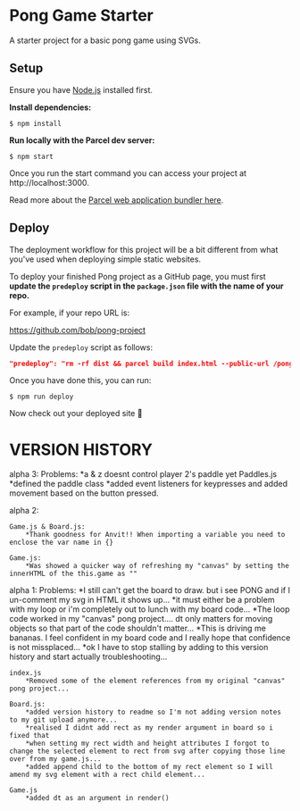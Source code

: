 # Pong Game Starter

A starter project for a basic pong game using SVGs.

## Setup

Ensure you have [Node.js](https://nodejs.org/en/) installed first.

**Install dependencies:**

`$ npm install`

**Run locally with the Parcel dev server:**

`$ npm start`

Once you run the start command you can access your project at http://localhost:3000.

Read more about the [Parcel web application bundler here](https://parceljs.org/).

## Deploy

The deployment workflow for this project will be a bit different from what you've used when deploying simple static websites.

To deploy your finished Pong project as a GitHub page, you must first **update the `predeploy` script in the `package.json` file with the name of your repo.**

For example, if your repo URL is:

https://github.com/bob/pong-project

Update the `predeploy` script as follows:

```json
"predeploy": "rm -rf dist && parcel build index.html --public-url /pong-project",
```

Once you have done this, you can run:

`$ npm run deploy`

Now check out your deployed site 🙂


# VERSION HISTORY
alpha 3:
    Problems:
        *a & z doesnt control player 2's paddle yet
    Paddles.js
        *defined the paddle class
        *added event listeners for keypresses and added movement based on the button pressed.

alpha 2:

    Game.js & Board.js:
        *Thank goodness for Anvit!! When importing a variable you need to enclose the var name in {}
    
    Game.js:
        *Was showed a quicker way of refreshing my "canvas" by setting the innerHTML of the this.game as ""

alpha 1:
    Problems:
        *I still can't get the board to draw. but i see PONG and if I un-comment my svg in HTML it shows up...
        *it must either be a problem with my loop or i'm completely out to lunch with my board code...
        *The loop code worked in my "canvas" pong project.... dt only matters for moving objects so that part of the code shouldn't matter...
        *This is driving me bananas. I feel confident in my board code and I really hope that confidence is not missplaced...
        *ok I have to stop stalling by adding to this version history and start actually troubleshooting...

    index.js
        *Removed some of the element references from my original "canvas" pong project...
                
    Board.js:
        *added version history to readme so I'm not adding version notes to my git upload anymore...
        *realised I didnt add rect as my render argument in board so i fixed that
        *when setting my rect width and height attributes I forgot to change the selected element to rect from svg after copying those line over from my game.js...
        *added append child to the bottom of my rect element so I will amend my svg element with a rect child element...

    Game.js
        *added dt as an argument in render()